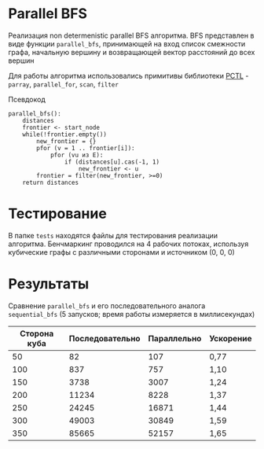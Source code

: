 # Parallel BFS
Реализация non determenistic parallel BFS алгоритма. 
BFS представлен в виде функции `parallel_bfs`, принимающей на вход список смежности графа, начальную вершину и возвращающей вектор расстояний до всех вершин

Для работы алгоритма использовались примитивы библиотеки [PCTL](https://github.com/deepsea-inria/pctl/) - `parray`, `parallel_for`, `scan`, `filter`

Псевдокод
```
parallel_bfs():
	distances
	frontier <- start_node
	while(!frontier.empty())
		new_frontier = {}
		pfor (v = 1 .. frontier[i]):
			pfor (vu из E):
				if (distances[u].cas(-1, 1)
					new_frontier <- u
		frontier = filter(new_frontier, >=0)
	return distances
```

# Тестирование
В папке `tests` находятся файлы для тестирования реализации алгоритма.
Бенчмаркинг проводился на 4 рабочих потоках, используя кубические графы с различными сторонами и источником (0, 0, 0)

# Результаты
Сравнение `parallel_bfs` и его последовательного аналога `sequential_bfs` (5 запусков; время работы измеряется в миллисекундах)

Сторона куба | Последовательно | Параллельно | Ускорение 
 --- | --- | --- | ---
 50 | 82 | 107 | 0,77
 100 | 837 | 757 | 1,10
 150 | 3738 | 3007 | 1,24
 200 | 11234 | 8228 | 1,37
 250 | 24245 | 16871 | 1,44
 300 | 49003 | 30849 | 1,59
 350 | 85665 | 52157 | 1,65
